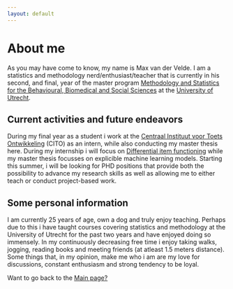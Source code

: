 ```yaml
---
layout: default
---
```



# About me
As you may have come to know, my name is Max van der Velde. I am a statistics and methodology nerd/enthusiast/teacher that is currently in his second, and final, year of the master program [Methodology and Statistics for the Behavioural, Biomedical and Social Sciences](https://www.uu.nl/masters/en/methodology-and-statistics-behavioural-biomedical-and-social-sciences) at the [University of Utrecht](https://www.uu.nl/). 

## Current activities and future endeavors 
During my final year as a student i work at the [Centraal Instituut voor Toets Ontwikkeling](https://www.cito.nl/) (CITO) as an intern, while also conducting my master thesis here. During my internship i will focus on [Differential item functioning](https://link.springer.com/article/10.1007/s11336-014-9408-y) while my master thesis focusses on explicible machine learning models. Starting this summer, i will be looking for PHD positions that provide both the possibility to advance my research skills as well as allowing me to either teach or conduct project-based work. 

## Some personal information
I am currently 25 years of age, own a dog and truly enjoy teaching. Perhaps due to this i have taught courses covering statistics and methodology at the University of Utrecht for the past two years and have enjoyed doing so immensely. In my continuously decreasing free time i enjoy taking walks, jogging, reading books and meeting friends (at atleast 1.5 meters distance). Some things that, in my opinion, make me who i am are my love for discussions, constant enthusiasm and strong tendency to be loyal.  




Want to go back to the [Main page?](https://maxvandervelde.github.io/)
